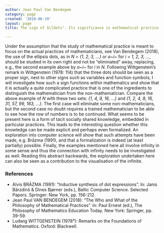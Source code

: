 ```yaml
---
author: Jean Paul Van Bendegem
category: page
created: '2018-06-19'
layout: page
title: The sign of $\ldots". Its significance in mathematical practice

---
```

Under the assumption that the study of mathematical practice is meant to focus on the actual practices of mathematicians, see Van Bendegem (2018), the use of the ellipsis dots, as in *N = {1, 2, 3, ...}* or *a~i~* for *i = 1, 2, 3, ...*, should be studied in its own right and not be “eliminated” away, replacing, e.g., the second example above by *a~i~* for *i* in *N*. Following Wittgenstein’s remark in Wittgenstein (1978: 114) that the three dots should be seen as a proper sign, next to other signs such as variables and function symbols, I will investigate how such a sign functions within mathematics and show that it is actually a quite complicated practice that is one of the ingredients to distinguish the mathematician from the non-mathematician. Compare the above example of *N* with these two sets: *{1, 4, 9, 16, ...}* and *{1, 2, 4, 8, 16, 31, 57, 99, 163, ...}*. The first case will eliminate some non-mathematicians, but the second case no doubt requires a trained mathematician to be able to see how the row of numbers is to be continued. What seems to be present here is a form of tacit socially shared knowledge, embedded in particular practices. This leads to the interesting question whether this knowledge can be made explicit and perhaps even formalized. An exploration into computer science will show that such attempts have been made, e.g. Brāzma (1991), and that a formalization is indeed (at least partially) possible. Finally, the examples mentioned here all involve infinity in some sense and thus the connection with infinity needs to be investigated as well. Reading this abstract backwards, the exploration undertaken here can also be seen as a contribution to the visualisation of the infinite.


### References

+ Alvis BRĀZMA (1991): “Inductive synthesis of dot expressions”. In: Janis Bārzdinš & Dines Bjørner (eds.), Baltic Computer Science. Selected Papers. Springer: New York, pp. 156-212.
+ Jean Paul VAN BENDEGEM (2018): “The Who and What of the Philosophy of Mathematical Practices”. In: Paul Ernest (ed.), The Philosophy of Mathematics Education Today. New York: Springer, pp. 39-59.
+ Ludwig WITTGENSTEIN (1978³): Remarks on the Foundations of Mathematics. Oxford: Blackwell. 

